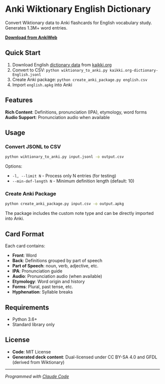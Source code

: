 # Anki Wiktionary English Dictionary

Convert Wiktionary data to Anki flashcards for English vocabulary study. Generates 1.3M+ word entries.

**[Download from AnkiWeb](https://ankiweb.net/shared/info/)**

## Quick Start

1. Download English [dictionary data](https://kaikki.org/dictionary/English/) from [kaikki.org](https://kaikki.org)
2. Convert to CSV: `python wiktionary_to_anki.py kaikki.org-dictionary-English.jsonl`
3. Create Anki package: `python create_anki_package.py english.csv`
4. Import `english.apkg` into Anki

## Features

**Rich Content**: Definitions, pronunciation (IPA), etymology, word forms
**Audio Support**: Pronunciation audio when available

## Usage

### Convert JSONL to CSV
```bash
python wiktionary_to_anki.py input.jsonl -o output.csv
```

Options:
- `-l, --limit N` - Process only N entries (for testing)
- `--min-def-length N` - Minimum definition length (default: 10)

### Create Anki Package
```bash
python create_anki_package.py input.csv -o output.apkg
```

The package includes the custom note type and can be directly imported into Anki.

## Card Format

Each card contains:
- **Front**: Word
- **Back**: Definitions grouped by part of speech
- **Part of Speech**: noun, verb, adjective, etc.
- **IPA**: Pronunciation guide
- **Audio**: Pronunciation audio (when available)
- **Etymology**: Word origin and history
- **Forms**: Plural, past tense, etc.
- **Hyphenation**: Syllable breaks

## Requirements

- Python 3.6+
- Standard library only

## License

- **Code**: MIT License
- **Generated deck content**: Dual-licensed under CC BY-SA 4.0 and GFDL (derived from Wiktionary)

---

*Programmed with [Claude Code](https://claude.ai/code)*